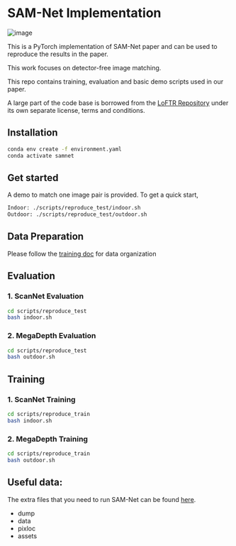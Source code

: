 # SAM-Net Implementation
![image](https://github.com/benjaminkelenyi/SAM-Net/assets/22835687/4b787ddd-6111-478d-97b3-76c6088f5d85)

This is a PyTorch implementation of SAM-Net paper and can be used to reproduce the results in the paper.

This work focuses on detector-free image matching. 

This repo contains training, evaluation and basic demo scripts used in our paper.

A large part of the code base is borrowed from the [LoFTR Repository](https://github.com/zju3dv/LoFTR) under its own separate license, terms and conditions.

## Installation 
```bash
conda env create -f environment.yaml
conda activate samnet
```

## Get started
A demo to match one image pair is provided. To get a quick start, 

```bash
Indoor: ./scripts/reproduce_test/indoor.sh
Outdoor: ./scripts/reproduce_test/outdoor.sh
```


## Data Preparation
Please follow the [training doc](docs/TRAINING.md) for data organization



## Evaluation


### 1. ScanNet Evaluation 
```bash
cd scripts/reproduce_test
bash indoor.sh
```

### 2. MegaDepth Evaluation
 ```bash
cd scripts/reproduce_test
bash outdoor.sh
```



## Training

### 1. ScanNet Training
```bash
cd scripts/reproduce_train
bash indoor.sh
```

### 2. MegaDepth Training
```bash
cd scripts/reproduce_train
bash outdoor.sh
```

## Useful data:
The extra files that you need to run SAM-Net can be found [here](https://drive.google.com/drive/folders/1SyWAScRUpcC32LSTZcku16ZHMfMctymR?usp=drive_link).
* dump
* data
* pixloc
* assets



